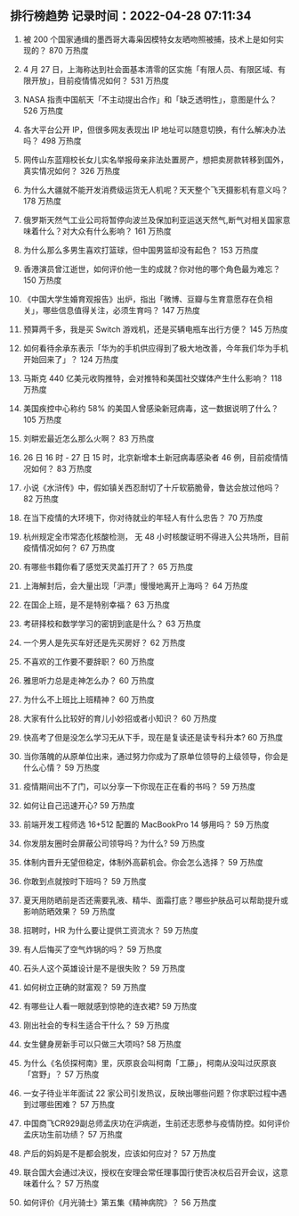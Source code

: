
## 排行榜趋势 记录时间：2022-04-28 07:11:34
  
  1. 被 200 个国家通缉的墨西哥大毒枭因模特女友晒吻照被捕，技术上是如何实现的？ 870 万热度
    
  2. 4 月 27 日，上海称达到社会面基本清零的区实施「有限人员、有限区域、有限开放」，目前疫情情况如何？ 531 万热度
    
  3. NASA 指责中国航天「不主动提出合作」和「缺乏透明性」，意图是什么？ 526 万热度
    
  4. 各大平台公开 IP，但很多网友表现出 IP 地址可以随意切换，有什么解决办法吗？ 498 万热度
    
  5. 网传山东蓝翔校长女儿实名举报母亲非法处置房产，想把卖房款转移到国外，真实情况如何？ 326 万热度
    
  6. 为什么大疆就不能开发消费级运货无人机呢？天天整个飞天摄影机有意义吗？ 178 万热度
    
  7. 俄罗斯天然气工业公司将暂停向波兰及保加利亚运送天然气,断气对相关国家意味着什么？对大众有什么影响？ 161 万热度
    
  8. 为什么那么多男生喜欢打篮球，但中国男篮却没有起色？ 153 万热度
    
  9. 香港演员曾江逝世，如何评价他一生的成就？你对他的哪个角色最为难忘？ 150 万热度
    
  10. 《中国大学生婚育观报告》出炉，指出「微博、豆瓣与生育意愿存在负相关」，哪些信息值得关注，必须生育吗？ 147 万热度
    
  11. 预算两千多，我是买 Switch 游戏机，还是买辆电瓶车出行方便？ 145 万热度
    
  12. 如何看待余承东表示「华为的手机供应得到了极大地改善，今年我们华为手机开始回来了」？ 124 万热度
    
  13. 马斯克 440 亿美元收购推特，会对推特和美国社交媒体产生什么影响？ 118 万热度
    
  14. 美国疾控中心称约 58% 的美国人曾感染新冠病毒，这一数据说明了什么？ 105 万热度
    
  15. 刘畊宏最近怎么那么火啊？ 83 万热度
    
  16. 26 日 16 时 - 27 日 15 时，北京新增本土新冠病毒感染者 46 例，目前疫情情况如何？ 83 万热度
    
  17. 小说《水浒传》中，假如镇关西忍耐切了十斤软筋脆骨，鲁达会放过他吗？ 82 万热度
    
  18. 在当下疫情的大环境下，你对待就业的年轻人有什么忠告？ 70 万热度
    
  19. 杭州规定全市常态化核酸检测， 无 48 小时核酸证明不得进入公共场所，目前疫情情况如何？ 67 万热度
    
  20. 有哪些书籍你看了感觉天灵盖打开了？ 65 万热度
    
  21. 上海解封后，会大量出现「沪漂」慢慢地离开上海吗？ 64 万热度
    
  22. 在国企上班，是不是特别幸福？ 63 万热度
    
  23. 考研择校和数学学习的密钥到底是什么？ 63 万热度
    
  24. 一个男人是先买车好还是先买房好？ 62 万热度
    
  25. 不喜欢的工作要不要辞职？ 60 万热度
    
  26. 雅思听力总是走神怎么办？ 60 万热度
    
  27. 为什么不上班比上班精神？ 60 万热度
    
  28. 大家有什么比较好的育儿小妙招或者小知识？ 60 万热度
    
  29. 快高考了但是没怎么学习无从下手，现在是复读还是读专科升本? 60 万热度
    
  30. 当你落魄的从原单位出来，通过努力你成为了原单位领导的上级领导，你会是什么心情？ 59 万热度
    
  31. 疫情期间出不了门，可以分享一下你现在正在看的书吗？ 59 万热度
    
  32. 如何让自己迅速开心? 59 万热度
    
  33. 前端开发工程师选 16+512 配置的 MacBookPro 14 够用吗？ 59 万热度
    
  34. 你发朋友圈时会屏蔽公司领导吗？为什么? 59 万热度
    
  35. 体制内晋升无望但稳定，体制外高薪机会。你会怎么选择？ 59 万热度
    
  36. 你敢到点就按时下班吗？ 59 万热度
    
  37. 夏天用防晒前是否还需要乳液、精华、面霜打底？哪些护肤品可以帮助提升或影响防晒效果？ 59 万热度
    
  38. 招聘时，HR 为什么要让提供工资流水？ 59 万热度
    
  39. 有人后悔买了空气炸锅的吗？ 59 万热度
    
  40. 石头人这个英雄设计是不是很失败？ 59 万热度
    
  41. 如何树立正确的财富观？ 59 万热度
    
  42. 有哪些让人看一眼就感到惊艳的连衣裙? 59 万热度
    
  43. 刚出社会的专科生适合干什么？ 59 万热度
    
  44. 女生健身房新手可以只做三大项吗? 58 万热度
    
  45. 为什么《名侦探柯南》里，灰原哀会叫柯南「工藤」，柯南从没叫过灰原哀「宫野」？ 57 万热度
    
  46. 一女子待业半年面试 22 家公司引发热议，反映出哪些问题？你求职过程中遇到过哪些困难？ 57 万热度
    
  47. 中国商飞CR929副总师孟庆功在沪病逝，生前还志愿参与疫情防控。如何评价孟庆功生前功绩？ 57 万热度
    
  48. 产后的妈妈是不是都会脱发，应该如何应对？ 57 万热度
    
  49. 联合国大会通过决议，授权在安理会常任理事国行使否决权后召开会议，这意味着什么？ 57 万热度
    
  50. 如何评价《月光骑士》第五集《精神病院》？ 56 万热度
    